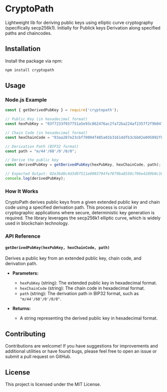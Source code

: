 # CryptoPath
Lightweight lib for deriving public keys using elliptic curve cryptography (specifically secp256k1).
Initially for Publick keys Derivation along specified paths and chaincodes.

## Installation
Install the package via npm:

```bash
npm install cryptopath
```

## Usage

### Node.js Example

```javascript
const { getDerivedPubKey } = require('cryptopath');

// Public Key (in hexadecimal format)
const hexPubKey = "03f7233f937751a5e93c862476ac2fa72ba224af2357f2f9b0476ad8def0ff8be6";

// Chain Code (in hexadecimal format)
const hexChainCode = "03aa287e23cbf70094f485a01b31614dfb3cbb02e095092f8967324e405cc8c7";

// Derivation Path (BIP32 format)
const path = "m/44'/60'/0'/0/0";

// Derive the public key
const derivedPubKey = getDerivedPubKey(hexPubKey, hexChainCode, path);

// Expected Output: 02e3bd0c4d3d97511e0003794fef879ba8550c796e4289b0c1682443b21ab162fd
console.log(derivedPubKey);
```

### How It Works

CryptoPath derives public keys from a given extended public key and chain code using a specified derivation path. 
This process is crucial in cryptographic applications where secure, deterministic key generation is required.
The library leverages the secp256k1 elliptic curve, which is widely used in blockchain technology.

### API Reference

#### `getDerivedPubKey(hexPubKey, hexChainCode, path)`

Derives a public key from an extended public key, chain code, and derivation path.

- **Parameters:**
  - `hexPubKey` (string): The extended public key in hexadecimal format.
  - `hexChainCode` (string): The chain code in hexadecimal format.
  - `path` (string): The derivation path in BIP32 format, such as `"m/44'/60'/0'/0/0"`.

- **Returns:**
  - A string representing the derived public key in hexadecimal format.

## Contributing

Contributions are welcome!
If you have suggestions for improvements and additional utilities or have found bugs, please feel free to open an issue or submit a pull request on GitHub.

## License

This project is licensed under the MIT License.